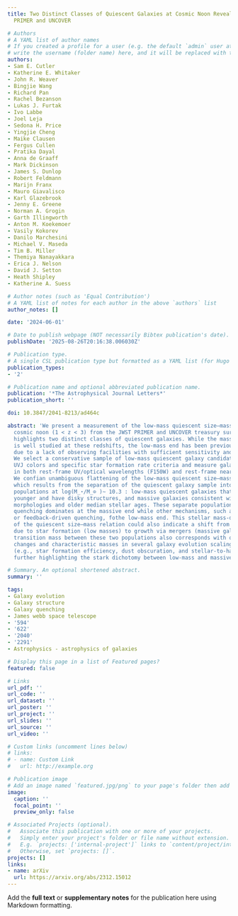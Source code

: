 ```yaml
---
title: Two Distinct Classes of Quiescent Galaxies at Cosmic Noon Revealed by JWST
  PRIMER and UNCOVER

# Authors
# A YAML list of author names
# If you created a profile for a user (e.g. the default `admin` user at `content/authors/admin/`), 
# write the username (folder name) here, and it will be replaced with their full name and linked to their profile.
authors:
- Sam E. Cutler
- Katherine E. Whitaker
- John R. Weaver
- Bingjie Wang
- Richard Pan
- Rachel Bezanson
- Lukas J. Furtak
- Ivo Labbe
- Joel Leja
- Sedona H. Price
- Yingjie Cheng
- Maike Clausen
- Fergus Cullen
- Pratika Dayal
- Anna de Graaff
- Mark Dickinson
- James S. Dunlop
- Robert Feldmann
- Marijn Franx
- Mauro Giavalisco
- Karl Glazebrook
- Jenny E. Greene
- Norman A. Grogin
- Garth Illingworth
- Anton M. Koekemoer
- Vasily Kokorev
- Danilo Marchesini
- Michael V. Maseda
- Tim B. Miller
- Themiya Nanayakkara
- Erica J. Nelson
- David J. Setton
- Heath Shipley
- Katherine A. Suess

# Author notes (such as 'Equal Contribution')
# A YAML list of notes for each author in the above `authors` list
author_notes: []

date: '2024-06-01'

# Date to publish webpage (NOT necessarily Bibtex publication's date).
publishDate: '2025-08-26T20:16:38.006030Z'

# Publication type.
# A single CSL publication type but formatted as a YAML list (for Hugo requirements).
publication_types:
- '2'

# Publication name and optional abbreviated publication name.
publication: '*The Astrophysical Journal Letters*'
publication_short: ''

doi: 10.3847/2041-8213/ad464c

abstract: 'We present a measurement of the low-mass quiescent size–mass relation at
  cosmic noon (1 < z < 3) from the JWST PRIMER and UNCOVER treasury surveys, which
  highlights two distinct classes of quiescent galaxies. While the massive population
  is well studied at these redshifts, the low-mass end has been previously underexplored
  due to a lack of observing facilities with sufficient sensitivity and spatial resolution.
  We select a conservative sample of low-mass quiescent galaxy candidates using rest-frame
  UVJ colors and specific star formation rate criteria and measure galaxy morphology
  in both rest-frame UV/optical wavelengths (F150W) and rest-frame near-infrared (F444W).
  We confian unambiguous flattening of the low-mass quiescent size–mass relation,
  which results from the separation of the quiescent galaxy sample into two distinct
  populations at log(M_⋆/M_⊙ )∼ 10.3 : low-mass quiescent galaxies that are notably
  younger and have disky structures, and massive galaxies consistent with spheroidal
  morphologies and older median stellar ages. These separate populations imply mass
  quenching dominates at the massive end while other mechanisms, such as environmental
  or feedback-driven quenching, fothe low-mass end. This stellar mass-dependent slope
  of the quiescent size–mass relation could also indicate a shift from size growth
  due to star formation (low masses) to growth via mergers (massive galaxies). The
  transition mass between these two populations also corresponds with other dramatic
  changes and characteristic masses in several galaxy evolution scaling relations
  (e.g., star formation efficiency, dust obscuration, and stellar-to-halo mass ratios),
  further highlighting the stark dichotomy between low-mass and massive galaxy formation.'

# Summary. An optional shortened abstract.
summary: ''

tags:
- Galaxy evolution
- Galaxy structure
- Galaxy quenching
- James webb space telescope
- '594'
- '622'
- '2040'
- '2291'
- Astrophysics - astrophysics of galaxies

# Display this page in a list of Featured pages?
featured: false

# Links
url_pdf: ''
url_code: ''
url_dataset: ''
url_poster: ''
url_project: ''
url_slides: ''
url_source: ''
url_video: ''

# Custom links (uncomment lines below)
# links:
# - name: Custom Link
#   url: http://example.org

# Publication image
# Add an image named `featured.jpg/png` to your page's folder then add a caption below.
image:
  caption: ''
  focal_point: ''
  preview_only: false

# Associated Projects (optional).
#   Associate this publication with one or more of your projects.
#   Simply enter your project's folder or file name without extension.
#   E.g. `projects: ['internal-project']` links to `content/project/internal-project/index.md`.
#   Otherwise, set `projects: []`.
projects: []
links:
- name: arXiv
  url: https://arxiv.org/abs/2312.15012
---
```


Add the **full text** or **supplementary notes** for the publication here using Markdown formatting.
